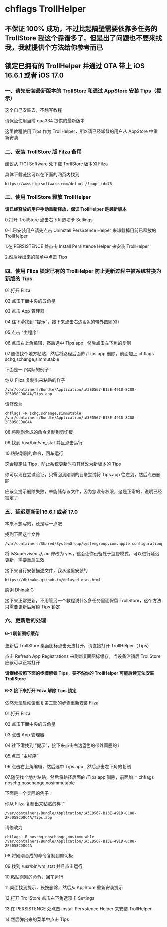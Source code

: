 # chflags TrollHelper
## 不保证 100% 成功，不过比起隔壁需要依靠多任务的 TrollStore 我这个靠谱多了，但是出了问题也不要来找我，我就提供个方法给你参考而已
## 锁定已拥有的 TrollHelper 并通过 OTA 带上 iOS 16.6.1 或者 iOS 17.0
### 一、请先安装最新版本的 TrollStore 和通过 AppStore 安装 Tips（提示）

这个自己安装去，不想写教程

请保证使用当前 opa334 提供的最新版本

这里教程使用 Tips 作为 TrollHelper，所以请已经卸载的用户从 AppStore 中重新安装
### 二、安装 TrollStore 版 Filza 备用

建议从 TIGI Software 处下载 TorllStore 版本的 Filza

具体下载链接可以在下面的网页内找到

	https://www.tigisoftware.com/default/?page_id=78
### 三、使用 TrollStore 释放 TrollHelper

**请已经释放的用户手动重新释放，保证 TrollHelper 是最新版本**

0.打开 TrollStore 点击右下角选项卡 Settings

0-1.已安装用户请先点击 Uninstall Persistence Helper 来卸载掉目前已释放的 TrollHelper

1.在 PERSISTENCE 处点击 Install Persistence Helper 来安装 TrollHelper

2.然后弹出来的菜单中点击 Tips
### 四、使用 Filza 锁定已有的 TrollHelper 防止更新过程中被系统替换为新版的 Tips

01.打开 Filza

02.点击下面中央的五角星

03.点击 App 管理器

04.往下滑找到 “提示”，接下来点击右边蓝色的带外圆圈的 i

05.点击 “主程序”

06.点击右上角编辑，然后选中 Tips.app，然后点击左下角的复制

07.随便找个地方粘贴，然后将路径后面的 /Tips.app 删除，前面加上 chflags schg,schange,simmutable 

下面是一个实际的例子：

你从 Filza 复制出来粘贴的样子

	/var/containers/Bundle/Application/1A3ED567-B13E-491D-8C88-2F5058CD8C4A/Tips.app

请修改为

	chflags -R schg,schange,simmutable /var/containers/Bundle/Application/1A3ED567-B13E-491D-8C88-2F5058CD8C4A

08.将刚刚合成的命令复制到剪切板

09.找到 /usr/bin/vm_stat 并且点击运行

10.粘贴刚刚的命令，回车运行

这会锁定住 Tips，防止系统更新时将其修改为新版本的 Tips

你可以现在尝试验证，只需回到刚刚的目录尝试将 Tips.app 往左划，然后点击删除

应该会提示删除失败，未能储存该文件，因为您没有权限，这是正常的，说明已经锁定了
### 五、延迟更新到 16.6.1 或者 17.0

本来不想写的，还是写一点吧

找到下面这个文件

	/var/containers/Shared/SystemGroup/systemgroup.com.apple.configurationprofiles/Library/ConfigurationProfiles/CloudConfigurationDetails.plist

将 IsSupervised 从 no 修改为 yes，这会让你设备处于监督模式，可以进行延迟更新，需要重启生效

接下来自行安装描述文件，我从这里安装的

	https://dhinakg.github.io/delayed-otas.html

感谢 Dhinak G

接下来正常更新，不用管另一个教程说什么多任务里面保留 TrollStore，这个方法只需要更新后解锁 Tips 锁定
### 六、更新后的处理
#### 6-1 刷新图标缓存

更新后 TrollStore 桌面图标点击无法打开，请直接打开 TrollHelper（Tips）

点击 Refresh App Registrations 来刷新桌面图标缓存，当设备注销后 TrollStore 应该可以正常打开

**请继续按照下面的步骤解锁 Tips，要不然你的 TrollHelper 可能后续无法安装 TrollStore**
#### 6-2 接下来打开 Filza 解除 Tips 锁定

依然无法启动请重复第二部的步骤重新安装 Filza

01.打开 Filza

02.点击下面中央的五角星

03.点击 App 管理器

04.往下滑找到 “提示”，接下来点击右边蓝色的带外圆圈的 i

05.点击 “主程序”

06.点击右上角编辑，然后选中 Tips.app，然后点击左下角的复制

07.随便找个地方粘贴，然后将路径后面的 /Tips.app 删除，前面加上 chflags noschg,noschange,nosimmutable 

下面是一个实际的例子：

你从 Filza 复制出来粘贴的样子

	/var/containers/Bundle/Application/1A3ED567-B13E-491D-8C88-2F5058CD8C4A/Tips.app

请修改为

	chflags -R noschg,noschange,nosimmutable /var/containers/Bundle/Application/1A3ED567-B13E-491D-8C88-2F5058CD8C4A

08.将刚刚合成的命令复制到剪切板

09.找到 /usr/bin/vm_stat 并且点击运行

10.粘贴刚刚的命令，回车运行

11.桌面找到提示，长按删除，然后从 AppStore 重新安装提示

12.打开 TrollStore 点击右下角选项卡 Settings

13.在 PERSISTENCE 处点击 Install Persistence Helper 来安装 TrollHelper

14.然后弹出来的菜单中点击 Tips
